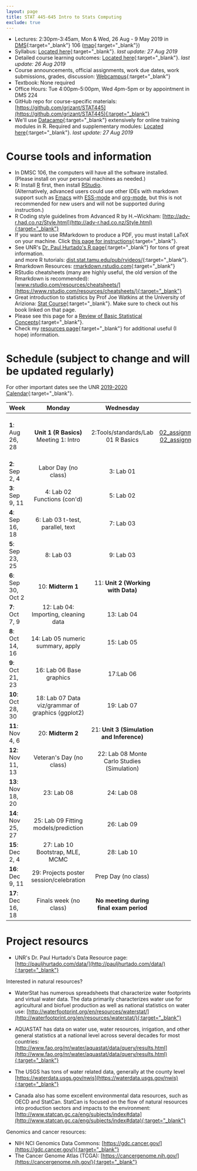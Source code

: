 ```yaml
---
layout: page
title: STAT 445-645 Intro to Stats Computing
exclude: true
---
```


- Lectures: 2:30pm-3:45am, Mon & Wed, 26 Aug - 9 May 2019 in [DMS](http://www.unr.edu/around-campus/facilities/davidson){:target="_blank"} 106 ([map](https://www.google.com/maps/place/Davidson+Mathematics+%26+Science+Center,+Reno,+NV+89557){:target="_blank"})
- Syllabus: [Located here](https://github.com/grizant/STAT445/blob/master/syllabus/tex/STAT445-645-Intro-to-Stats-Computing-syllabus.pdf){:target="_blank"}. _last update: 27 Aug 2019_
- Detailed course learning outcomes: [Located here](https://github.com/grizant/STAT445/blob/master/course_outcomes/tex/STAT445-645-Intro-to-Stats-Computing-course_outcomes.pdf){:target="_blank"}. _last update: 26 Aug 2019_
- Course announcements, official assignments, work due dates, work submissions, grades, discussion: [Webcampus](http://tlt.unr.edu/materials/login-canvas.html){:target="_blank"}
- Textbook: None required
- Office Hours: Tue 4:00pm-5:00pm, Wed 4pm-5pm or by appointment in DMS 224
- GitHub repo for course-specific materials: [https://github.com/grizant/STAT445](https://github.com/grizant/STAT445){:target="_blank"}
- We'll use [Datacamp](https://www.datacamp.com/){:target="_blank"} extensively for online training modules in R. Required and supplementary modules: [Located here](https://github.com/grizant/STAT445/blob/master/DataCamp/tex/STAT445-645-Intro-to-Stats-Computing-DataCampModules.pdf){:target="_blank"}. _last update: 27 Aug 2019_


# Course tools and information
- In DMSC 106, the computers will have all the software installed.<br/>(Please install on your personal machines as needed.)
- R: Install [R](http://www.r-project.org/) first, then install [RStudio](http://www.rstudio.com/).<br/>(Alternatively, advanced users could use other IDEs with markdown support such as [Emacs](https://www.gnu.org/software/emacs/) with [ESS-mode](https://ess.r-project.org/) and [org-mode](https://orgmode.org/), but this is not recommended for new users and will not be supported during instruction.)
- R Coding style guidelines from Advanced R by H.~Wickham: [http://adv-r.had.co.nz/Style.html](http://adv-r.had.co.nz/Style.html){:target="_blank"}
- If you want to use RMarkdown to produce a PDF, you must install LaTeX on your machine. Click [this page for instructions](http://www.pauljhurtado.com/latex/){:target="_blank"}.
- See UNR's [Dr. Paul Hurtado's R page](http://www.pauljhurtado.com/R/){:target="_blank"} for tons of great information. <br/> and more R tutorials: [dist.stat.tamu.edu/pub/rvideos/](http://dist.stat.tamu.edu/pub/rvideos/){:target="_blank"}.
- Rmarkdown Resources: [rmarkdown.rstudio.com](http://rmarkdown.rstudio.com){:target="_blank"}
- RStudio cheatsheets (many are highly useful, the old version of the Rmarkdown is recommended): [www.rstudio.com/resources/cheatsheets/](https://www.rstudio.com/resources/cheatsheets/){:target="_blank"}
- Great introduction to statistics by Prof Joe Watkins at the University of Ariziona: [Stat Course](http://math.arizona.edu/~jwatkins/math363s17.htm){:target="_blank"}. Make sure to check out his book linked on that page.
- Please see this page for a [Review of Basic Statistical Concepts](https://onlinecourses.science.psu.edu/statprogram/review_of_basic_statistics){:target="_blank"}.
- Check my [resources page](/resources/){:target="_blank"} for additional useful (I hope) information.

# Schedule (subject to change and will be updated regularly)
For other important dates see the UNR [2019-2020 Calendar](https://www.unr.edu/academic-central/academic-resources/academic-calendar#2019-2020){:target="_blank"}.

| Week | Monday | Wednesday| Notes & materials |
|---|:---:|:---:|---:|
| **1**: Aug 26, 28 | **Unit 1 (R Basics)** Meeting 1: Intro<br/> | 2:Tools/standards/Lab 01 R Basics| [01_intro.Rmd](https://github.com/grizant/STAT445/blob/master/meeting_agendas/01_intro.Rmd){:target="_blank"}<br/>[01_intro.html](01_intro.html){:target="_blank"}<br/>[02_assignments_Rmd_lab01.Rmd](https://github.com/grizant/STAT445/blob/master/meeting_agendas/02_assignments_Rmd_lab01.Rmd){:target="_blank"}<br/>[02_assignments_Rmd_lab01.html](02_assignments_Rmd_lab01.html){:target="_blank"}<br/>[lab_01_rbasics.Rmd](https://github.com/grizant/STAT445/blob/master/labs/lab_01_rbasics.Rmd){:target="_blank"}<br/>[lab_01_rbasics.html](lab_01_rbasics.html){:target="_blank"}|
| **2**: Sep 2, 4 | Labor Day (no class) |  3: Lab 01| |
| **3**: Sep 9, 11 | 4: Lab 02 Functions (con'd) |5: Lab 02 | |
| **4**: Sep 16, 18 | 6: Lab 03 t-test, parallel, text | 7: Lab 03 | |
| **5**: Sep 23, 25 | 8: Lab 03| 9: Lab 03 | |
| **6**: Sep 30, Oct 2 | 10: **Midterm 1**|  11: **Unit 2 (Working with Data)**  ||
| **7**: Oct 7, 9 | 12: Lab 04: Importing, cleaning data| 13: Lab 04 ||
| **8**: Oct 14, 16 | 14: Lab 05 numeric summary, apply| 15: Lab 05| |
| **9**: Oct 21, 23 | 16: Lab 06 Base graphics|  17:Lab 06| |
| **10**: Oct 28, 30 | 18: Lab 07 Data viz/grammar of graphics (ggplot2)|19: Lab 07 |  |
| **11**: Nov 4, 6 | 20: **Midterm 2**|  21: **Unit 3 (Simulation and Inference)**| |
| **12**: Nov 11, 13 | Veteran's Day (no class)|  22: Lab 08 Monte Carlo Studies (Simulation)| |
| **13**: Nov 18, 20 | 23: Lab 08 | 24: Lab 08| |
| **14**: Nov 25, 27 | 25: Lab 09 Fitting models/prediction | 26: Lab 09| |
| **15**: Dec 2, 4 | 27: Lab 10 Bootstrap, MLE, MCMC | 28: Lab 10 ||
| **16**: Dec 9, 11 | 29: Projects poster session/celebration | Prep Day (no class) | |
| **17**: Dec 16, 18 | Finals week (no class) |  **No meeting during final exam period** |

# Project resourcs

- UNR's Dr. Paul Hurtado's Data Resource page:[http://pauljhurtado.com/data/](http://pauljhurtado.com/data/){:target="_blank"}

Interested in natural resources?

- WaterStat has numerous spreadsheets that characterize water footprints and virtual water data. The data primarily characterizes water use for agricultural and biofuel production as well as national statistics on water use:
[http://waterfootprint.org/en/resources/waterstat/](http://waterfootprint.org/en/resources/waterstat/){:target="_blank"}

- AQUASTAT has data on water use, water resources, irrigation, and other general statistics at a national level across several decades for most countries:
[http://www.fao.org/nr/water/aquastat/data/query/results.html](http://www.fao.org/nr/water/aquastat/data/query/results.html){:target="_blank"}

- The USGS has tons of water related data, generally at the county level
[https://waterdata.usgs.gov/nwis](https://waterdata.usgs.gov/nwis){:target="_blank"}

- Canada also has some excellent environmental data resources, such as OECD and StatCan. StatCan is focused on the flow of natural resources into production sectors and impacts to the environment: 
[http://www.statcan.gc.ca/eng/subjects/index#data](http://www.statcan.gc.ca/eng/subjects/index#data){:target="_blank"}

Genomics and cancer resources:

- NIH NCI Genomics Data Commons: [https://gdc.cancer.gov/](https://gdc.cancer.gov/){:target="_blank"}
- The Cancer Genome Atlas (TCGA): [https://cancergenome.nih.gov/](https://cancergenome.nih.gov/){:target="_blank"}
